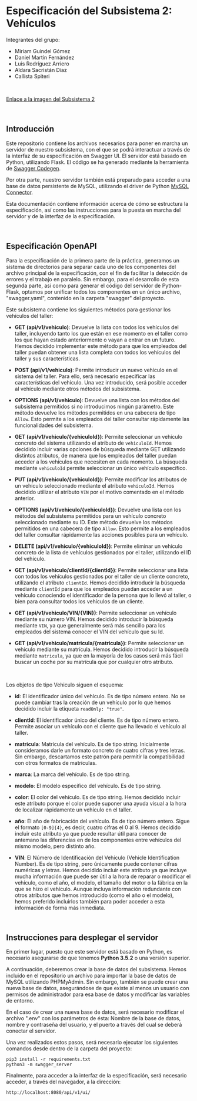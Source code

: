 # Especificación del Subsistema 2: Vehículos

Integrantes del grupo:
- Miriam Guindel Gómez
- Daniel Martín Fernández 
- Luis Rodríguez Arriero
- Aldara Sacristán Díaz
- Callista Spiteri

<br>

[Enlace a la imagen del Subsistema 2](https://hub.docker.com/r/mguindel/subsistema2)

<br>

## Introducción
Este repositorio contiene los archivos necesarios para poner en marcha un servidor de nuestro subsistema, con el que se podrá interactuar a través de la interfaz de su especificación en Swagger UI. El servidor está basado en Python, utilizando Flask. El código se ha generado mediante la herramienta de [Swagger Codegen](https://github.com/swagger-api/swagger-codegen).

Por otra parte, nuestro servidor también está preparado para acceder a una base de datos persistente de MySQL, utilizando el driver de Python [MySQL Connector](https://dev.mysql.com/doc/connector-python/en/).

Esta documentación contiene información acerca de cómo se estructura la especificación, así como las instrucciones para la puesta en marcha del servidor y de la interfaz de la especificación.

<br>

## Especificación OpenAPI

Para la especificación de la primera parte de la práctica, generamos un sistema de directorios para separar cada uno de los componentes del archivo principal de la especificación, con el fin de facilitar la detección de errores y el trabajo en paralelo. Sin embargo, para el desarrollo de esta segunda parte, así como para generar el código del servidor de Python-Flask, optamos por unificar todos los componentes en un único archivo, "swagger.yaml", contenido en la carpeta "swagger" del proyecto.

Este subsistema contiene los siguientes métodos para gestionar los vehículos del taller:

- **GET (api/v1/vehiculo)**: Devuelve la lista con todos los vehículos del taller, incluyendo tanto los que están en ese momento en el taller como los que hayan estado anteriormente o vayan a entrar en un futuro. Hemos decidido implementar este método para que los empleados del taller puedan obtener una lista completa con todos los vehículos del taller y sus características.

- **POST (api/v1/vehiculo)**: Permite introducir un nuevo vehículo en el sistema del taller. Para ello, será necesario especificar las características del vehículo. Una vez introducido, será posible acceder al vehículo mediante otros métodos del subsistema.

- **OPTIONS (api/v1/vehiculo)**: Devuelve una lista con los métodos del subsistema permitidos si no introducimos ningún parámetro. Este método devuelve los métodos permitidos en una cabecera de tipo `Allow`. Esto permite a los empleados del taller consultar rápidamente las funcionalidades del subsistema.

- **GET (api/v1/vehiculo/{vehiculoId})**: Permite seleccionar un vehículo concreto del sistema utilizando el atributo de `vehiculoId`. Hemos decidido incluir varias opciones de búsqueda mediante GET utilizando distintos atributos, de manera que los empleados del taller puedan acceder a los vehículos que necesiten en cada momento. La búsqueda mediante `vehiculoId` permite seleccionar un único vehículo específico.

- **PUT (api/v1/vehiculo/{vehiculoId})**: Permite modificar los atributos de un vehículo seleccionado mediante el atributo `vehiculoId`. Hemos decidido utilizar el atributo `VIN` por el motivo comentado en el método anterior.

- **OPTIONS (api/v1/vehiculo/{vehiculoId})**: Devuelve una lista con los métodos del subsistema permitidos para un vehículo concreto seleccionado mediante su ID.  Este método devuelve los métodos permitidos en una cabecera de tipo `Allow`. Esto permite a los empleados del taller consultar rápidamente las acciones posibles para un vehículo.

- **DELETE (api/v1/vehiculo/{vehiculoId})**: Permite eliminar un vehículo concreto de la lista de vehículos gestionados por el taller, utilizando el ID del vehículo.

- **GET (api/v1/vehiculo/clientId/{clientId})**: Permite seleccionar una lista con todos los vehículos gestionados por el taller de un cliente concreto, utilizando el atributo `clientId`. Hemos decidido introducir la búsqueda mediante `clientId` para que los empleados puedan acceder a un vehículo conociendo el identificador de la persona que lo llevó al taller, o bien para consultar todos los vehículos de un cliente.

- **GET (api/v1/vehiculo/VIN/{VIN})**: Permite seleccionar un vehículo mediante su número VIN. Hemos decidido introducir la búsqueda mediante `VIN`, ya que generalmente será más sencillo para los empleados del sistema conocer el VIN del vehículo que su Id.

- **GET (api/v1/vehiculo/matricula/{matricula})**: Permite seleccionar un vehículo mediante su matrícula. Hemos decidido introducir la búsqueda mediante `matricula`, ya que en la mayoría de los casos será más fácil buscar un coche por su matrícula que por cualquier otro atributo.

<br>

Los objetos de tipo Vehiculo siguen el esquema:
- **id**: El identificador único del vehículo. Es de tipo número entero. No se puede cambiar tras la creación de un vehículo por lo que hemos decidido incluir la etiqueta `readOnly: "true"`.

- **clientId**: El identificador único del cliente. Es de tipo número entero. Permite asociar un vehículo con el cliente que ha llevado el vehículo al taller. 

- **matricula**: Matrícula del vehículo. Es de tipo string. Inicialmente consideramos darle un formato concreto de cuatro cifras y tres letras. Sin embargo, descartamos este patrón para permitir la compatibilidad con otros formatos de matrículas.

- **marca**: La marca del vehículo. Es de tipo string.
    
- **modelo**: El modelo específico del vehículo. Es de tipo string.

- **color**: El color del vehículo. Es de tipo string. Hemos decidido incluir este atributo porque el color puede suponer una ayuda visual a la hora de localizar rápidamente un vehículo en el taller.

- **año**: El año de fabricación del vehículo. Es de tipo número entero. Sigue el formato `[0-9]{4}`, es decir, cuatro cifras el 0 al 9. Hemos decidido incluir este atributo ya que puede resultar útil para conocer de antemano las diferencias en de los componentes entre vehículos del mismo modelo, pero distinto año.

- **VIN**: El Número de Identificación del Vehículo (Vehicle Identification Number). Es de tipo string, pero únicamente puede contener cifras numéricas y letras. Hemos decidido incluir este atributo ya que incluye mucha información que puede ser útil a la hora de reparar o modificar el vehículo, como el año, el modelo, el tamaño del motor o la fábrica en la que se hizo el vehículo. Aunque incluya información redundante con otros atributos que hemos introducido (como el año o el modelo), hemos preferido incluirlos también para poder acceder a esta información de forma más inmediata.

<br>

## Instrucciones para desplegar el servidor
En primer lugar, puesto que este servidor está basado en Python, es necesario asegurarse de que tenemos **Python 3.5.2** o una versión superior. 

A continuación, deberemos crear la base de datos del subsistema. Hemos incluido en el repositorio un archivo para importar la base de datos de MySQL utilizando PHPMyAdmin. Sin embargo, también se puede crear una nueva base de datos, asegurándose de que existe al menos un usuario con permisos de administrador para esa base de datos y modificar las variables de entorno.

En el caso de crear una nueva base de datos, será necesario modificar el archivo ".env" con los parámetros de ésta: Nombre de la base de datos, nombre y contraseña del usuario, y el puerto a través del cual se deberá conectar el servidor.

Una vez realizados estos pasos, será necesario ejecutar los siguientes comandos desde dentro de la carpeta del proyecto:

```
pip3 install -r requirements.txt
python3 -m swagger_server
```

Finalmente, para acceder a la interfaz de la especificación, será necesario acceder, a través del navegador, a la dirección:

```
http://localhost:8080/api/v1/ui/
```




